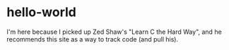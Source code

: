 # hello-world
I'm here because I picked up Zed Shaw's "Learn C the Hard Way", and he recommends this site as a way to track code (and pull his).
